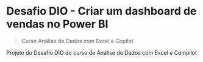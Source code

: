 # Desafio DIO - Criar um dashboard de vendas no Power BI
> Curso Análise de Dados com Excel e Copilot

Projeto do Desafio DIO do curso de Análise de Dados com Excel e Compilot
